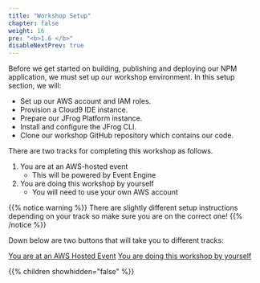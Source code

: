 ```yaml
---
title: "Workshop Setup"
chapter: false
weight: 16
pre: "<b>1.6 </b>"
disableNextPrev: true
---
```


Before we get started on building, publishing and deploying our NPM application, we must set up our workshop environment. In this setup section, we will:

- Set up our AWS account and IAM roles.
- Provision a Cloud9 IDE instance.
- Prepare our JFrog Platform instance.
- Install and configure the JFrog CLI.
- Clone our workshop GitHub repository which contains our code.

There are two tracks for completing this workshop as follows. 

1. You are at an AWS-hosted event 
   * This will be powered by Event Engine
1. You are doing this workshop by yourself 
   * You will need to use your own AWS account

{{% notice warning %}}
There are slightly different setup instructions depending on your track so make sure you are on the correct one! 
{{% /notice %}}

Down below are two buttons that will take you to different tracks:

<a href="../020_event_engine_setup.html" class="credit-btn">You are at an AWS Hosted Event</a>    <a href="../030_self_guided_setup.html" class="credit-btn">You are doing this workshop by yourself</a>

{{% children showhidden="false" %}}

